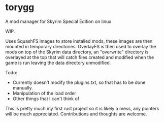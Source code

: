 # torygg
A mod manager for Skyrim Special Edition on linux

WIP.

Uses SquashFS images to store installed mods, these images are then mounted in temporary directories. OverlayFS is then used to overlay the mods on top of the Skyrim data directory, an "overwrite" directory is overlayed at the top that will catch files created and modified when the game is run leaving the data directory unmodified.

Todo:
- Currently doesn't modify the plugins.txt, so that has to be done manually.
- Manipulation of the load order
- Other things that I can't think of

This is pretty much my first rust project so it is likely a mess, any pointers will be much appreciated.
Contributions and thoughts are welcome.
